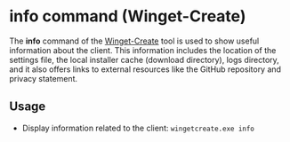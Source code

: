 # info command (Winget-Create)

The **info** command of the [Winget-Create](../README.md) tool is used to show useful information about the client. This information includes the location of the settings file, the local installer cache (download directory), logs directory, and it also offers links to external resources like the GitHub repository and privacy statement.

## Usage

* Display information related to the client: `wingetcreate.exe info`
